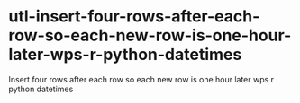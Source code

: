 # utl-insert-four-rows-after-each-row-so-each-new-row-is-one-hour-later-wps-r-python-datetimes
Insert four rows after each row so each new row is one hour later wps r python datetimes
